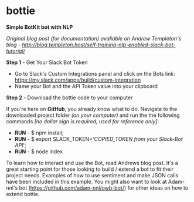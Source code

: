 # bottie
**Simple BotKit bot with NLP**

*Original blog post (for documentation) avaliable on Andrew Templeton's blog - http://blog.templeton.host/self-training-nlp-enabled-slack-bot-tutorial/* 


**Step 1** - Get Your Slack Bot Token

- Go to Slack's Custom Integrations panel and click on the Bots link: https://my.slack.com/apps/build/custom-integration
- Name your Bot and the API Token value into your clipboard

**Step 2** - Download the bottie code to your computer

If you're here on **GitHub**, you already know what to do. Navigate to the downloaded project folder *(on your computer)* and run the the following commands *[no dollar sign is required, used for reference only]*:

- **RUN** - $ npm install;
- **RUN** - $ export SLACK_TOKEN='*COPIED_TOKEN from your Slack-Bot API*';
- **RUN** - $ node index


To learn how to interact and use the Bot, read Andrews blog post. It's a great starting point for those looking to build / extend a bot to fit their project needs.  Examples of how to use sentiment and make JSON calls have been included in this example. You might also want to look at Adam-nnl's bot (https://github.com/adam-nnl/owb-bot/) for other ideas on how to extend bottie.

